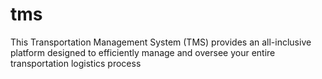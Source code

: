 # tms
This Transportation Management System (TMS) provides an all-inclusive platform designed to efficiently manage and oversee your entire transportation logistics process
